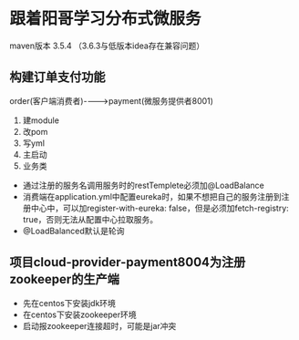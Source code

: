 # 跟着阳哥学习分布式微服务
maven版本 3.5.4  （3.6.3与低版本idea存在兼容问题）
 ## 构建订单支付功能
 order(客户端消费者)---->payment(微服务提供者8001)  
 1. 建module
 2. 改pom
 3. 写yml
 4. 主启动
 5. 业务类
 
 - 通过注册的服务名调用服务时的restTemplete必须加@LoadBalance  
 - 消费端在application.yml中配置eureka时，如果不想把自己的服务注册到注册中心中，可以加register-with-eureka: false，但是必须加fetch-registry: true，否则无法从配置中心拉取服务。  
 - @LoadBalanced默认是轮询
 
 ## 项目cloud-provider-payment8004为注册zookeeper的生产端
 - 先在centos下安装jdk环境
 - 在centos下安装zookeeper环境
 - 启动报zookeeper连接超时，可能是jar冲突